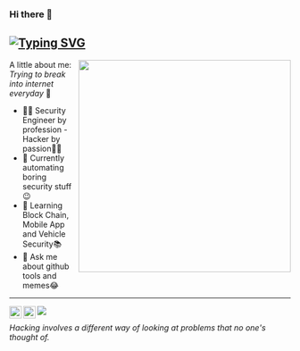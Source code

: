 ### Hi there 👋
## [![Typing SVG](https://readme-typing-svg.herokuapp.com?font=Arial&size=30&color=000000&lines=This+is+Satyendra;An+AppSec+Ninja+🥷)](https://github.com/bugdisclose/)

<img align='right' src="https://github-readme-stats.vercel.app/api?username=bugdisclose&show_icons=true&count_private=true&&hide=contribs&theme=cobalt" width="380">

A little about me: _Trying to break into internet everyday_ 👾

- 👨‍💻 Security Engineer by profession - Hacker by passion👨‍🎤
- 🔭 Currently automating boring security stuff😉
- 🌱 Learning Block Chain, Mobile App and Vehicle Security📚
- 💬 Ask me about github tools and memes😂

---

<a href="https://twitter.com/itsgeekymonk">
  <img align="left" alt="Satyendra's Twitter" width="22px" src="https://raw.githubusercontent.com/peterthehan/peterthehan/master/assets/twitter.svg" />
</a>
<a href="https://www.linkedin.com/in/satyendra-shrivastava/">
  <img align="left" alt="Satyendra's Linkdein" width="22px" src="https://raw.githubusercontent.com/peterthehan/peterthehan/master/assets/linkedin.svg" />
</a>

![](https://visitor-badge.glitch.me/badge?page_id=bugdisclose.bugdisclose&left_color=655BE1&right_color=green)

_Hacking involves a different way of looking at problems that no one's thought of._

